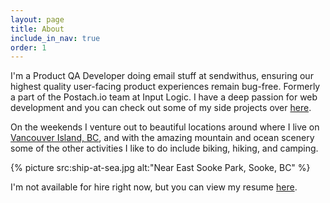 ```yaml
---
layout: page
title: About
include_in_nav: true
order: 1
---
```


I'm a Product QA Developer doing email stuff at sendwithus, ensuring our highest quality user-facing product experiences remain bug-free. Formerly a part of the Postach.io team at Input Logic. I have a deep passion for web development and you can check out some of my side projects over [here](/projects).

On the weekends I venture out to beautiful locations around where I live on [Vancouver Island, BC](https://www.google.ca/maps/@49.7879305,-125.7618705,8z), and with the amazing mountain and ocean scenery some of the other activities I like to do include biking, hiking, and camping.

{% picture src:ship-at-sea.jpg alt:"Near East Sooke Park, Sooke, BC" %}

I'm not available for hire right now, but you can view my resume [here](http://registry.jsonresume.org/brandonbrown).
